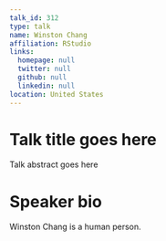 ```yaml
---
talk_id: 312
type: talk
name: Winston Chang
affiliation: RStudio
links:
  homepage: null
  twitter: null
  github: null
  linkedin: null
location: United States
---
```


# Talk title goes here

Talk abstract goes here

# Speaker bio

Winston Chang is a human person.
